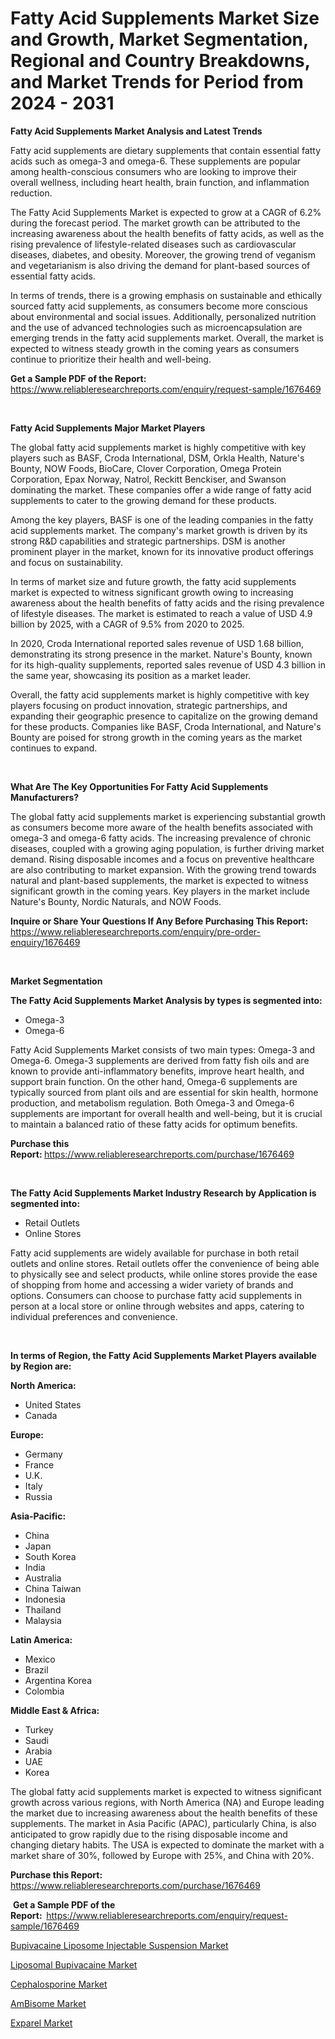 <p><h1>Fatty Acid Supplements Market Size and Growth, Market Segmentation, Regional and Country Breakdowns, and Market Trends for Period from 2024 -  2031</h1></p><p><strong>Fatty Acid Supplements Market Analysis and Latest Trends</strong></p>
<p><p>Fatty acid supplements are dietary supplements that contain essential fatty acids such as omega-3 and omega-6. These supplements are popular among health-conscious consumers who are looking to improve their overall wellness, including heart health, brain function, and inflammation reduction.</p><p>The Fatty Acid Supplements Market is expected to grow at a CAGR of 6.2% during the forecast period. The market growth can be attributed to the increasing awareness about the health benefits of fatty acids, as well as the rising prevalence of lifestyle-related diseases such as cardiovascular diseases, diabetes, and obesity. Moreover, the growing trend of veganism and vegetarianism is also driving the demand for plant-based sources of essential fatty acids.</p><p>In terms of trends, there is a growing emphasis on sustainable and ethically sourced fatty acid supplements, as consumers become more conscious about environmental and social issues. Additionally, personalized nutrition and the use of advanced technologies such as microencapsulation are emerging trends in the fatty acid supplements market. Overall, the market is expected to witness steady growth in the coming years as consumers continue to prioritize their health and well-being.</p></p>
<p><strong>Get a Sample PDF of the Report:&nbsp;</strong> <a href="https://www.reliableresearchreports.com/enquiry/request-sample/1676469">https://www.reliableresearchreports.com/enquiry/request-sample/1676469</a></p>
<p>&nbsp;</p>
<p><strong>Fatty Acid Supplements Major Market Players</strong></p>
<p><p>The global fatty acid supplements market is highly competitive with key players such as BASF, Croda International, DSM, Orkla Health, Nature's Bounty, NOW Foods, BioCare, Clover Corporation, Omega Protein Corporation, Epax Norway, Natrol, Reckitt Benckiser, and Swanson dominating the market. These companies offer a wide range of fatty acid supplements to cater to the growing demand for these products.</p><p>Among the key players, BASF is one of the leading companies in the fatty acid supplements market. The company's market growth is driven by its strong R&D capabilities and strategic partnerships. DSM is another prominent player in the market, known for its innovative product offerings and focus on sustainability.</p><p>In terms of market size and future growth, the fatty acid supplements market is expected to witness significant growth owing to increasing awareness about the health benefits of fatty acids and the rising prevalence of lifestyle diseases. The market is estimated to reach a value of USD 4.9 billion by 2025, with a CAGR of 9.5% from 2020 to 2025.</p><p>In 2020, Croda International reported sales revenue of USD 1.68 billion, demonstrating its strong presence in the market. Nature's Bounty, known for its high-quality supplements, reported sales revenue of USD 4.3 billion in the same year, showcasing its position as a market leader.</p><p>Overall, the fatty acid supplements market is highly competitive with key players focusing on product innovation, strategic partnerships, and expanding their geographic presence to capitalize on the growing demand for these products. Companies like BASF, Croda International, and Nature's Bounty are poised for strong growth in the coming years as the market continues to expand.</p></p>
<p>&nbsp;</p>
<p><strong>What Are The Key Opportunities For Fatty Acid Supplements Manufacturers?</strong></p>
<p><p>The global fatty acid supplements market is experiencing substantial growth as consumers become more aware of the health benefits associated with omega-3 and omega-6 fatty acids. The increasing prevalence of chronic diseases, coupled with a growing aging population, is further driving market demand. Rising disposable incomes and a focus on preventive healthcare are also contributing to market expansion. With the growing trend towards natural and plant-based supplements, the market is expected to witness significant growth in the coming years. Key players in the market include Nature's Bounty, Nordic Naturals, and NOW Foods.</p></p>
<p><strong>Inquire or Share Your Questions If Any Before Purchasing This Report:</strong> <a href="https://www.reliableresearchreports.com/enquiry/pre-order-enquiry/1676469">https://www.reliableresearchreports.com/enquiry/pre-order-enquiry/1676469</a></p>
<p>&nbsp;</p>
<p><strong>Market Segmentation</strong></p>
<p><strong>The Fatty Acid Supplements Market Analysis by types is segmented into:</strong></p>
<p><ul><li>Omega-3</li><li>Omega-6</li></ul></p>
<p><p>Fatty Acid Supplements Market consists of two main types: Omega-3 and Omega-6. Omega-3 supplements are derived from fatty fish oils and are known to provide anti-inflammatory benefits, improve heart health, and support brain function. On the other hand, Omega-6 supplements are typically sourced from plant oils and are essential for skin health, hormone production, and metabolism regulation. Both Omega-3 and Omega-6 supplements are important for overall health and well-being, but it is crucial to maintain a balanced ratio of these fatty acids for optimum benefits.</p></p>
<p><strong>Purchase this Report:&nbsp;</strong><a href="https://www.reliableresearchreports.com/purchase/1676469">https://www.reliableresearchreports.com/purchase/1676469</a></p>
<p>&nbsp;</p>
<p><strong>The Fatty Acid Supplements Market Industry Research by Application is segmented into:</strong></p>
<p><ul><li>Retail Outlets</li><li>Online Stores</li></ul></p>
<p><p>Fatty acid supplements are widely available for purchase in both retail outlets and online stores. Retail outlets offer the convenience of being able to physically see and select products, while online stores provide the ease of shopping from home and accessing a wider variety of brands and options. Consumers can choose to purchase fatty acid supplements in person at a local store or online through websites and apps, catering to individual preferences and convenience.</p></p>
<p>&nbsp;</p>
<p><strong>In terms of Region, the Fatty Acid Supplements Market Players available by Region are:</strong></p>
<p>
    <p> <strong> North America: </strong>
        <ul>
            <li>United States</li>
            <li>Canada</li>
        </ul>
        </p> 
    <p> <strong> Europe: </strong>
        <ul>
            <li>Germany</li>
            <li>France</li>
            <li>U.K.</li>
            <li>Italy</li>
            <li>Russia</li>
        </ul>
        </p> 
    <p> <strong> Asia-Pacific: </strong>
        <ul>
            <li>China</li>
            <li>Japan</li>
            <li>South Korea</li>
            <li>India</li>
            <li>Australia</li>
            <li>China Taiwan</li>
            <li>Indonesia</li>
            <li>Thailand</li>
            <li>Malaysia</li>
        </ul>
        </p> 
    <p> <strong> Latin America: </strong>
        <ul>
            <li>Mexico</li>
            <li>Brazil</li>
            <li>Argentina Korea</li>
            <li>Colombia</li>
        </ul>
        </p> 
    <p> <strong> Middle East & Africa: </strong>
        <ul>
            <li>Turkey</li>
            <li>Saudi</li>
            <li>Arabia</li>
            <li>UAE</li>
            <li>Korea</li>
        </ul>
    </p>
    </p>
<p><p>The global fatty acid supplements market is expected to witness significant growth across various regions, with North America (NA) and Europe leading the market due to increasing awareness about the health benefits of these supplements. The market in Asia Pacific (APAC), particularly China, is also anticipated to grow rapidly due to the rising disposable income and changing dietary habits. The USA is expected to dominate the market with a market share of 30%, followed by Europe with 25%, and China with 20%.</p></p>
<p><strong>Purchase this Report: </strong><a href="https://www.reliableresearchreports.com/purchase/1676469">https://www.reliableresearchreports.com/purchase/1676469</a></p>
<p>&nbsp;<strong>Get a Sample PDF of the Report:&nbsp;&nbsp;</strong><a href="https://www.reliableresearchreports.com/enquiry/request-sample/1676469">https://www.reliableresearchreports.com/enquiry/request-sample/1676469</a></p>
<p><strong></strong></p>
<p><p><a href="https://medium.com/p/5562f3cc9aa2/edit">Bupivacaine Liposome Injectable Suspension Market</a></p><p><a href="https://medium.com/p/c36ee9a6ba1a/edit">Liposomal Bupivacaine Market</a></p><p><a href="https://medium.com/p/2aac369ed6a1/edit">Cephalosporine Market</a></p><p><a href="https://medium.com/p/907108df9c16/edit">AmBisome Market</a></p><p><a href="https://medium.com/p/2906473a9c8f/edit">Exparel Market</a></p></p>
